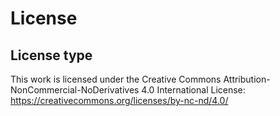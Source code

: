 # License

## License type

This work is licensed under the Creative Commons Attribution-NonCommercial-NoDerivatives 4.0 International License:
https://creativecommons.org/licenses/by-nc-nd/4.0/
